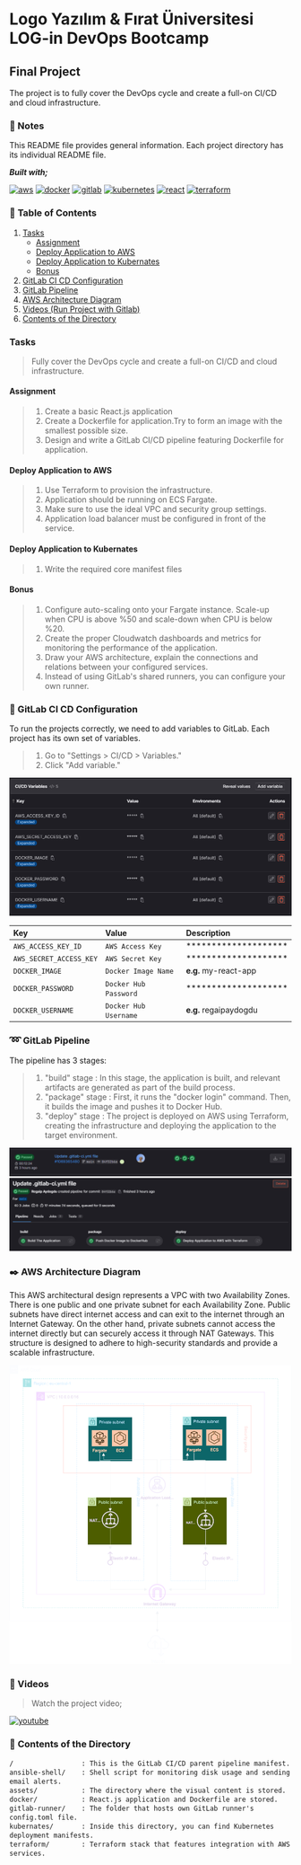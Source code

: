 # Logo Yazılım & Fırat Üniversitesi LOG-in DevOps Bootcamp

## Final Project

The project is to fully cover the DevOps cycle and create a full-on CI/CD and cloud infrastructure.

### :notebook: Notes

This README file provides general information. Each project directory has its individual README file.

**_Built with;_**

[![aws][#aws]][@aws] [![docker][#docker]][@docker] [![gitlab][#gitlab]][@gitlab] [![kubernetes][#kubernetes]][@kubernetes] [![react][#react]][@react]  [![terraform][#terraform]][@terraform] 

### :open_book: **Table of Contents**

1. [Tasks](#tasks)
   - [Assignment](#assignment)
   - [Deploy Application to AWS](#deploy-application-to-aws)
   - [Deploy Application to Kubernates](#deploy-application-to-kubernates)
   - [Bonus](#bonus)
2. [GitLab CI CD Configuration](#wrench-gitlab-ci-cd-configuration)
3. [GitLab Pipeline](#loop-gitlab-pipeline)
4. [AWS Architecture Diagram](#black_nib-aws-architecture-diagram)
5. [Videos (Run Project with Gitlab)](#movie_camera-videos)
6. [Contents of the Directory](#open_file_folder-contents-of-the-directory)

###  **Tasks**

> Fully cover the DevOps cycle and create a full-on CI/CD and cloud infrastructure.

####  **Assignment**

> 1. Create a basic React.js application
> 2. Create a Dockerfile for application.Try to form an image with the smallest possible size.
> 3. Design and write a GitLab CI/CD pipeline featuring Dockerfile for application.

#### **Deploy Application to AWS**

> 1. Use Terraform to provision the infrastructure.
> 2. Application should be running on ECS Fargate.
> 3. Make sure to use the ideal VPC and security group settings.
> 4. Application load balancer must be configured in front of the service.

#### **Deploy Application to Kubernates**

> 1. Write the required core manifest files

#### **Bonus**

> 1. Configure auto-scaling onto your Fargate instance. Scale-up when CPU is above %50 and scale-down when CPU is below %20.
> 2. Create the proper Cloudwatch dashboards and metrics for monitoring the performance of the application.
> 3. Draw your AWS architecture, explain the connections and relations between your configured services.
> 4. Instead of using GitLab's shared runners, you can configure your own runner.


### :wrench: GitLab CI CD Configuration

To run the projects correctly, we need to add variables to GitLab. Each project has its own set of variables.

> 1. Go to "Settings > CI/CD > Variables."
> 2. Click "Add variable."


![Gitlab CI/CD Variables][#gitlabci-variables]

| Key | Value     | Description                |
| :-------- | :------- | :------------------------- |
| `AWS_ACCESS_KEY_ID` | `AWS Access Key` | ******************** |
| `AWS_SECRET_ACCESS_KEY` | `AWS Secret Key` | ******************** |
| `DOCKER_IMAGE` | `Docker Image Name` | **e.g.** my-react-app |
| `DOCKER_PASSWORD` | `Docker Hub Password` | ******************** |
| `DOCKER_USERNAME` | `Docker Hub Username` | **e.g.** regaipaydogdu |



### :loop: GitLab Pipeline

The pipeline has 3 stages:

> 1. "build" stage  : In this stage, the application is built, and relevant artifacts are generated as part of the build process.
> 2. "package" stage   : First, it runs the "docker login" command. Then, it builds the image and pushes it to Docker Hub.
> 3. "deploy" stage : The project is deployed on AWS using Terraform, creating the infrastructure and deploying the application to the target environment.

![Gitlab CI/CD Pıpeline Status][#gitlabci-pipeline-status]
![Gitlab CI/CD Pıpeline][#gitlabci-pipeline]



### :black_nib: AWS Architecture Diagram

This AWS architectural design represents a VPC with two Availability Zones. There is one public and one private subnet for each Availability Zone. Public subnets have direct internet access and can exit to the internet through an Internet Gateway. On the other hand, private subnets cannot access the internet directly but can securely access it through NAT Gateways. This structure is designed to adhere to high-security standards and provide a scalable infrastructure.


![AWS Diagram/][#aws-diagram]

### :movie_camera: Videos

> Watch the project video;

[![youtube][#youtube]][@youtube] 




### :open_file_folder: **Contents of the Directory**

```
/                 : This is the GitLab CI/CD parent pipeline manifest.
ansible-shell/    : Shell script for monitoring disk usage and sending email alerts.
assets/           : The directory where the visual content is stored.
docker/           : React.js application and Dockerfile are stored.
gitlab-runner/    : The folder that hosts own GitLab runner's config.toml file.
kubernates/       : Inside this directory, you can find Kubernetes deployment manifests.
terraform/        : Terraform stack that features integration with AWS services.
```




[#react-app]: ./assets/images/react_app.gif
[#gitlabci-pipeline]: ./assets/images/gitlabci-pipeline.PNG
[#gitlabci-pipeline-status]: ./assets/images/gitlabci-pipeline-status.PNG
[#gitlabci-variables]: ./assets/images/gitlabci-variables.png
[#aws-diagram]: ./assets/aws_architecture_diagram_dark.svg

[#gitlab]: https://img.shields.io/badge/GitLab%20CI/CD-330F63?style=flat&logo=gitlab&logoColor=white
[#react]: https://img.shields.io/badge/React-20232A?style=flat&logo=react&logoColor=61DAFB
[#docker]: https://img.shields.io/badge/Docker-2CA5E0?style=flat&logo=docker&logoColor=white
[#terraform]: https://img.shields.io/badge/Terraform-7B42BC?style=flat&logo=terraform&logoColor=white
[#aws]: https://img.shields.io/badge/AWS-FF9900?style=flat&logo=amazonaws&logoColor=white
[#kubernetes]: https://img.shields.io/badge/Kubernetes-326ce5.svg?&style=flat&logo=kubernetes&logoColor=white
[#youtube]: https://img.shields.io/badge/Youtube-red?&style=flat&logo=youtube&logoColor=white


[@gitlab]: https://gitlab.com/regaipaydogdu/final-case-devops-bootcamp
[@youtube]: https://youtu.be/MrfZi04hrGI
[@react]: https://reactjs.org/
[@docker]: https://www.docker.com/
[@terraform]: https://www.terraform.io/
[@aws]: https://aws.amazon.com/
[@kubernetes]: https://kubernetes.io/

